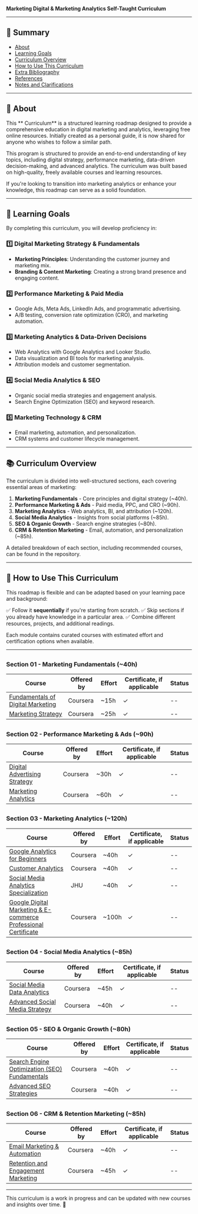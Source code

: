 **Marketing Digital & Marketing Analytics Self-Taught Curriculum**

---

## 📌 Summary

- [About](#about)
- [Learning Goals](#learning-goals)
- [Curriculum Overview](#curriculum-overview)
- [How to Use This Curriculum](#how-to-use-this-curriculum)
- [Extra Bibliography](#extra-bibliography)
- [References](#references)
- [Notes and Clarifications](#notes-and-clarifications)

---

## 🧠 About

This ** Curriculum** is a structured learning roadmap designed to provide a comprehensive education in digital marketing and analytics, leveraging free online resources. Initially created as a personal guide, it is now shared for anyone who wishes to follow a similar path.

This program is structured to provide an end-to-end understanding of key topics, including digital strategy, performance marketing, data-driven decision-making, and advanced analytics. The curriculum was built based on high-quality, freely available courses and learning resources.

If you're looking to transition into marketing analytics or enhance your knowledge, this roadmap can serve as a solid foundation.

---

## 🎯 Learning Goals

By completing this curriculum, you will develop proficiency in:

### 1️⃣ **Digital Marketing Strategy & Fundamentals**

- **Marketing Principles**: Understanding the customer journey and marketing mix.
- **Branding & Content Marketing**: Creating a strong brand presence and engaging content.

### 2️⃣ **Performance Marketing & Paid Media**

- Google Ads, Meta Ads, LinkedIn Ads, and programmatic advertising.
- A/B testing, conversion rate optimization (CRO), and marketing automation.

### 3️⃣ **Marketing Analytics & Data-Driven Decisions**

- Web Analytics with Google Analytics and Looker Studio.
- Data visualization and BI tools for marketing analysis.
- Attribution models and customer segmentation.

### 4️⃣ **Social Media Analytics & SEO**

- Organic social media strategies and engagement analysis.
- Search Engine Optimization (SEO) and keyword research.

### 5️⃣ **Marketing Technology & CRM**

- Email marketing, automation, and personalization.
- CRM systems and customer lifecycle management.

---

## 📚 Curriculum Overview

The curriculum is divided into well-structured sections, each covering essential areas of marketing:

1. **Marketing Fundamentals** - Core principles and digital strategy (\~40h).
2. **Performance Marketing & Ads** - Paid media, PPC, and CRO (\~90h).
3. **Marketing Analytics** - Web analytics, BI, and attribution (\~120h).
4. **Social Media Analytics** - Insights from social platforms (\~85h).
5. **SEO & Organic Growth** - Search engine strategies (\~80h).
6. **CRM & Retention Marketing** - Email, automation, and personalization (\~85h).

A detailed breakdown of each section, including recommended courses, can be found in the repository.

---

## 📌 How to Use This Curriculum

This roadmap is flexible and can be adapted based on your learning pace and background:

✅ Follow it **sequentially** if you're starting from scratch.
✅ Skip sections if you already have knowledge in a particular area.
✅ Combine different resources, projects, and additional readings.

Each module contains curated courses with estimated effort and certification options when available.

---

##

### Section 01 - Marketing Fundamentals (\~40h)

| Course                                                                                                | Offered by | Effort | Certificate, if applicable | Status |
| ----------------------------------------------------------------------------------------------------- | ---------- | ------ | -------------------------- | ------ |
| [Fundamentals of Digital Marketing](https://www.coursera.org/learn/fundamentals-of-digital-marketing) | Coursera   | \~15h  | ✓                          | --     |
| [Marketing Strategy](https://www.coursera.org/learn/marketing-strategy)                               | Coursera   | \~25h  | ✓                          | --     |

##

### Section 02 - Performance Marketing & Ads (\~90h)

| Course                                                                                      | Offered by | Effort | Certificate, if applicable | Status |
| ------------------------------------------------------------------------------------------- | ---------- | ------ | -------------------------- | ------ |
| [Digital Advertising Strategy](https://www.coursera.org/learn/digital-advertising-strategy) | Coursera   | \~30h  | ✓                          | --     |
| [Marketing Analytics](https://www.coursera.org/specializations/marketing-analytics)         | Coursera   | \~60h  | ✓                          | --     |

##

### Section 03 - Marketing Analytics (\~120h)

| Course                                                                                                   | Offered by | Effort | Certificate, if applicable | Status |
| -------------------------------------------------------------------------------------------------------- | ---------- | ------ | -------------------------- | ------ |
| [Google Analytics for Beginners](https://www.coursera.org/learn/google-analytics)                        | Coursera   | \~40h  | ✓                          | --     |
| [Customer Analytics](https://www.coursera.org/learn/customer-analytics)                                  | Coursera   | \~40h  | ✓                          | --     |
| [Social Media Analytics Specialization](https://www.coursera.org/specializations/social-media-analytics) | JHU        | \~40h  | ✓                          | --     |
| [Google Digital Marketing & E-commerce Professional Certificate](https://www.coursera.org/professional-certificates/google-digital-marketing-e-commerce) | Coursera | \~100h | ✓ | -- |

##

### Section 04 - Social Media Analytics (\~85h)

| Course                                                                                          | Offered by | Effort | Certificate, if applicable | Status |
| ----------------------------------------------------------------------------------------------- | ---------- | ------ | -------------------------- | ------ |
| [Social Media Data Analytics](https://www.coursera.org/learn/social-media-data-analytics)       | Coursera   | \~45h  | ✓                          | --     |
| [Advanced Social Media Strategy](https://www.coursera.org/learn/advanced-social-media-strategy) | Coursera   | \~40h  | ✓                          | --     |

##

### Section 05 - SEO & Organic Growth (\~80h)

| Course                                                                                           | Offered by | Effort | Certificate, if applicable | Status |
| ------------------------------------------------------------------------------------------------ | ---------- | ------ | -------------------------- | ------ |
| [Search Engine Optimization (SEO) Fundamentals](https://www.coursera.org/learn/seo-fundamentals) | Coursera   | \~40h  | ✓                          | --     |
| [Advanced SEO Strategies](https://www.coursera.org/learn/advanced-seo)                           | Coursera   | \~40h  | ✓                          | --     |

##

### Section 06 - CRM & Retention Marketing (\~85h)

| Course                                                                                   | Offered by | Effort | Certificate, if applicable | Status |
| ---------------------------------------------------------------------------------------- | ---------- | ------ | -------------------------- | ------ |
| [Email Marketing & Automation](https://www.coursera.org/learn/email-marketing)           | Coursera   | \~40h  | ✓                          | --     |
| [Retention and Engagement Marketing](https://www.coursera.org/learn/retention-marketing) | Coursera   | \~45h  | ✓                          | --     |

---

This curriculum is a work in progress and can be updated with new courses and insights over time. 🚀

